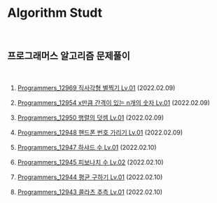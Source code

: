 # Algorithm Studt

<br/>

## 프로그래머스 알고리즘 문제풀이

<br/>

1. [Programmers_12969 직사각형 별찍기 Lv.01](https://programmers.co.kr/learn/courses/30/lessons/12969) (2022.02.09)

2. [Programmers_12954 x만큼 간격이 있는 n개의 숫자 Lv.01](https://programmers.co.kr/learn/courses/30/lessons/12954) (2022.02.09)

3. [Programmers_12950 행렬의 덧셈 Lv.01](https://programmers.co.kr/learn/courses/30/lessons/12950) (2022.02.09)

4. [Programmers_12948 핸드폰 번호 가리기 Lv.01](https://programmers.co.kr/learn/courses/30/lessons/12948) (2022.02.09)

5. [Programmers_12947 하샤드 수 Lv.01](https://programmers.co.kr/learn/courses/30/lessons/12947) (2022.02.10)

6. [Programmers_12945 피보나치 수 Lv.02](https://programmers.co.kr/learn/courses/30/lessons/12945) (2022.02.10)

7. [Programmers_12944 평균 구하기 Lv.01](https://programmers.co.kr/learn/courses/30/lessons/12944) (2022.02.10)

8. [Programmers_12943 콜라츠 추측 Lv.01](https://programmers.co.kr/learn/courses/30/lessons/12943) (2022.02.10)